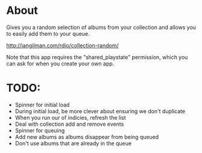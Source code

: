 # About

Gives you a random selection of albums from your collection and allows you to easily add them to your queue.

http://iangilman.com/rdio/collection-random/

Note that this app requires the "shared_playstate" permission, which you can ask for when you create your own app.

# TODO:

* Spinner for initial load
* During initial load, be more clever about ensuring we don't duplicate
* When you run our of indicies, refresh the list
* Deal with collection add and remove events
* Spinner for queuing
* Add new albums as albums disappear from being queued
* Don't use albums that are already in the queue
